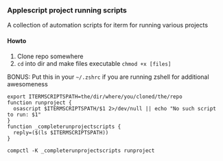 ### Applescript project running scripts

A collection of automation scripts for iterm for running various projects

#### Howto

1. Clone repo somewhere
2. `cd` into dir and make files executable `chmod +x [files]`

BONUS: Put this in your `~/.zshrc` if you are running zshell for additional awesomeness

```
export ITERMSCRIPTSPATH=the/dir/where/you/cloned/the/repo
function runproject {
  osascript $ITERMSCRIPTSPATH/$1 2>/dev/null || echo "No such script to run: $1"
}
function _completerunprojectscripts {
  reply=($(ls $ITERMSCRIPTSPATH))
}

compctl -K _completerunprojectscripts runproject
```
